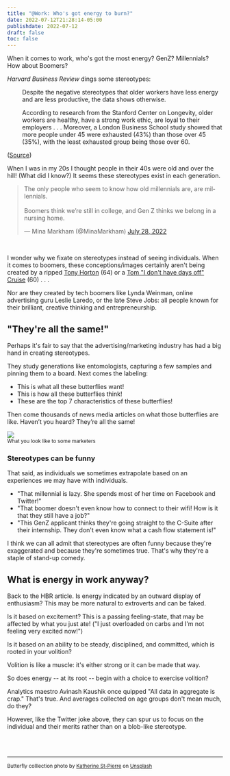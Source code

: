 ```yaml
---
title: "@Work: Who's got energy to burn?"
date: 2022-07-12T21:28:14-05:00
publishdate: 2022-07-12
draft: false
toc: false
---
```


When it comes to work, who's got the most energy? GenZ? Millennials? How about Boomers?

<em>Harvard Business Review</em> dings some stereotypes:

<div style="padding-left: 2.5em;"><p>Despite the negative stereotypes that older workers have less energy and are less productive, the data shows otherwise. </p></div>

<div style="padding-left: 2.5em;"><p>According to research from the Stanford Center on Longevity, older workers are healthy, have a strong work ethic, are loyal to their employers . . .  Moreover, a London Business School study showed that more people under 45 were exhausted (43%) than those over 45 (35%), with the least exhausted group being those over 60.</p></div>

(<a href="https://hbr.org/2019/08/5-ways-to-respond-to-ageism-in-a-job-interview" target="blank">Source</a>)

When I was in my 20s I thought people in their 40s were old and over the hill! (What did I know?) It seems these stereotypes exist in each generation. <br/>

<blockquote class="twitter-tweet"><p lang="en" dir="ltr">The only people who seem to know how old millennials are, are millennials.<br><br>Boomers think we’re still in college, and Gen Z thinks we belong in a nursing home.</p>&mdash; Mina Markham (@MinaMarkham) <a href="https://twitter.com/MinaMarkham/status/1552634642854924288?ref_src=twsrc%5Etfw">July 28, 2022</a></blockquote> <script async src="https://platform.twitter.com/widgets.js" charset="utf-8"></script><br/>

I wonder why we fixate on stereotypes instead of seeing individuals. When it comes to boomers, these conceptions/images certainly aren't being created by a ripped <a href="https://www.tonal.com/blog/introducing-tony-hortons-new-workouts-with-tonal/" target="blank">Tony Horton</a> (64) or a <a href="https://variety.com/2022/film/news/tom-cruise-days-off-work-1235278344/" target="blank">Tom "I don't have days off" Cruise</a> (60)  . . . 

Nor are they created by tech boomers like Lynda Weinman, online advertising guru Leslie Laredo, or the late Steve Jobs: all people known for their brilliant, creative thinking and entrepreneurship.

## "They're all the same!"

Perhaps it's fair to say that the advertising/marketing industry has had a big hand in creating stereotypes. 

They study generations like entomologists, capturing a few samples and pinning them to a board. Next comes the labeling: 
* This is what all these butterflies want!
* This is how all these butterflies think!
* These are the top 7 characteristics of these butterflies! 

Then come thousands of news media articles on what those butterflies are like. Haven’t you heard? They’re all the same!

<img src="https://res.cloudinary.com/icecloud7/image/upload/v1659128806/sherrieg/butterfly-collection_e87die.png">
<figcaption><small>What you look like to some marketers</small></figcaption>

### Stereotypes can be funny

That said, as individuals we sometimes extrapolate based on an experiences we may have with individuals. 

* "That millennial is lazy. She spends most of her time on Facebook and Twitter!"
* "That boomer doesn't even know how to connect to their wifi! How is it that they still have a job?" 
* "This GenZ applicant thinks they're going straight to the C-Suite after their internship. They don't even know what a cash flow statement is!"

I think we can all admit that stereotypes are often funny because they're exaggerated and because they're sometimes true. That's why they're a staple of stand-up comedy.

## What is energy in work anyway?

Back to the HBR article. Is energy indicated by an outward display of enthusiasm? This may be more natural to extroverts and can be faked.

Is it based on excitement? This is a passing feeling-state, that may be affected by what you just ate! ("I just overloaded on carbs and I'm not feeling very excited now!") 

Is it based on an ability to be steady, disciplined, and committed, which is rooted in your volition?

Volition is like a muscle: it's either strong or it can be made that way.

So does energy -- at its root -- begin with a choice to exercise volition?

 Analytics maestro Avinash Kaushik once quipped "All data in aggregate is crap." That's true. And averages collected on age groups don't mean much, do they?

However, like the Twitter joke above, they can spur us to focus on the individual and their merits rather than on a blob-like stereotype.

<br/><br/><hr/>
<small>Butterfly colllection photo by <a href="https://unsplash.com/@katherinestpierre_?utm_source=unsplash&utm_medium=referral&utm_content=creditCopyText">Katherine St-Pierre</a> on <a href="https://unsplash.com/s/photos/butterfly-collection?utm_source=unsplash&utm_medium=referral&utm_content=creditCopyText">Unsplash</a></small>
  
